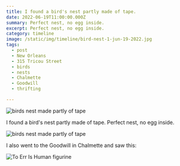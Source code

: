 ```yaml
---
title: I found a bird's nest partly made of tape.
date: 2022-06-19T11:00:00.000Z
summary: Perfect nest, no egg inside.
excerpt: Perfect nest, no egg inside.
category: timeline
image: /static/img/timeline/bird-nest-1-jun-19-2022.jpg
tags:
  - post 
  - New Orleans
  - 315 Tricou Street
  - birds
  - nests
  - Chalmette
  - Goodwill
  - thrifting

---
```


![birds nest made partly of tape](/static/img/timeline/bird-nest-1-jun-19-2022.jpg)

I found a bird's nest partly made of tape. Perfect nest, no egg inside.

![birds nest made partly of tape](/static/img/timeline/bird-nest-2-jun-19-2022.jpg)

I also went to the Goodwill in Chalmette and saw this:

![To Err Is Human figurine](/static/img/timeline/to-err-is-human-jun-19-2022.jpg)